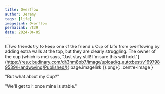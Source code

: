 ```yaml
---
title: Overflow
author: Jeremy
tags: [life]
imagelink: Overflow
permalink: /839
date: 2024-06-05
---
```


![Two friends try to keep one of the friend's Cup of Life from overflowing by adding extra walls at the top, but they are clearly struggling. The owner of the cup (which is me) says, "Just stay still! I'm sure this will hold."](https://res.cloudinary.com/dh3hm8pb7/image/upload/q_auto:best/v1697989539/Handwaving/Published/{{ page.imagelink }}.png){: .centre-image }

"But what about my Cup?"

"We'll get to it once mine is stable."
